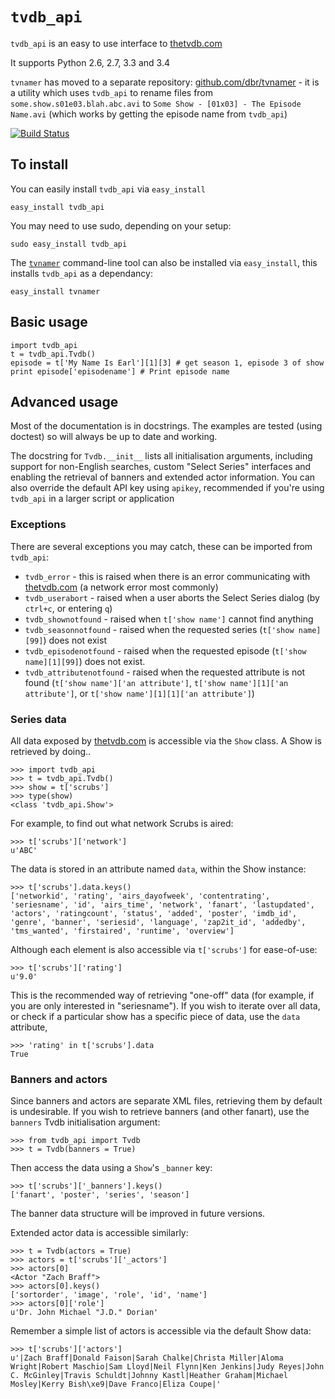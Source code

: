 # `tvdb_api`

`tvdb_api` is an easy to use interface to [thetvdb.com][tvdb]

It supports Python 2.6, 2.7, 3.3 and 3.4

`tvnamer` has moved to a separate repository: [github.com/dbr/tvnamer][tvnamer] - it is a utility which uses `tvdb_api` to rename files from `some.show.s01e03.blah.abc.avi` to `Some Show - [01x03] - The Episode Name.avi` (which works by getting the episode name from `tvdb_api`)

[![Build Status](https://secure.travis-ci.org/dbr/tvdb_api.png?branch=master)](http://travis-ci.org/dbr/tvdb_api)

## To install

You can easily install `tvdb_api` via `easy_install`

    easy_install tvdb_api

You may need to use sudo, depending on your setup:

    sudo easy_install tvdb_api

The [`tvnamer`][tvnamer] command-line tool can also be installed via `easy_install`, this installs `tvdb_api` as a dependancy:

    easy_install tvnamer


## Basic usage

    import tvdb_api
    t = tvdb_api.Tvdb()
    episode = t['My Name Is Earl'][1][3] # get season 1, episode 3 of show
    print episode['episodename'] # Print episode name

## Advanced usage

Most of the documentation is in docstrings. The examples are tested (using doctest) so will always be up to date and working.

The docstring for `Tvdb.__init__` lists all initialisation arguments, including support for non-English searches, custom "Select Series" interfaces and enabling the retrieval of banners and extended actor information. You can also override the default API key using `apikey`, recommended if you're using `tvdb_api` in a larger script or application

### Exceptions

There are several exceptions you may catch, these can be imported from `tvdb_api`:

- `tvdb_error` - this is raised when there is an error communicating with [thetvdb.com][tvdb] (a network error most commonly)
- `tvdb_userabort` - raised when a user aborts the Select Series dialog (by `ctrl+c`, or entering `q`)
- `tvdb_shownotfound` - raised when `t['show name']` cannot find anything
- `tvdb_seasonnotfound` - raised when the requested series (`t['show name][99]`) does not exist
- `tvdb_episodenotfound` - raised when the requested episode (`t['show name][1][99]`) does not exist.
- `tvdb_attributenotfound` - raised when the requested attribute is not found (`t['show name']['an attribute']`, `t['show name'][1]['an attribute']`, or ``t['show name'][1][1]['an attribute']``)

### Series data

All data exposed by [thetvdb.com][tvdb] is accessible via the `Show` class. A Show is retrieved by doing..

    >>> import tvdb_api
    >>> t = tvdb_api.Tvdb()
    >>> show = t['scrubs']
    >>> type(show)
    <class 'tvdb_api.Show'>

For example, to find out what network Scrubs is aired:

    >>> t['scrubs']['network']
    u'ABC'

The data is stored in an attribute named `data`, within the Show instance:

    >>> t['scrubs'].data.keys()
    ['networkid', 'rating', 'airs_dayofweek', 'contentrating', 'seriesname', 'id', 'airs_time', 'network', 'fanart', 'lastupdated', 'actors', 'ratingcount', 'status', 'added', 'poster', 'imdb_id', 'genre', 'banner', 'seriesid', 'language', 'zap2it_id', 'addedby', 'tms_wanted', 'firstaired', 'runtime', 'overview']

Although each element is also accessible via `t['scrubs']` for ease-of-use:

    >>> t['scrubs']['rating']
    u'9.0'

This is the recommended way of retrieving "one-off" data (for example, if you are only interested in "seriesname"). If you wish to iterate over all data, or check if a particular show has a specific piece of data, use the `data` attribute,

    >>> 'rating' in t['scrubs'].data
    True

### Banners and actors

Since banners and actors are separate XML files, retrieving them by default is undesirable. If you wish to retrieve banners (and other fanart), use the `banners` Tvdb initialisation argument:

    >>> from tvdb_api import Tvdb
    >>> t = Tvdb(banners = True)

Then access the data using a `Show`'s `_banner` key:

    >>> t['scrubs']['_banners'].keys()
    ['fanart', 'poster', 'series', 'season']

The banner data structure will be improved in future versions.

Extended actor data is accessible similarly:

    >>> t = Tvdb(actors = True)
    >>> actors = t['scrubs']['_actors']
    >>> actors[0]
    <Actor "Zach Braff">
    >>> actors[0].keys()
    ['sortorder', 'image', 'role', 'id', 'name']
    >>> actors[0]['role']
    u'Dr. John Michael "J.D." Dorian'

Remember a simple list of actors is accessible via the default Show data:

    >>> t['scrubs']['actors']
    u'|Zach Braff|Donald Faison|Sarah Chalke|Christa Miller|Aloma Wright|Robert Maschio|Sam Lloyd|Neil Flynn|Ken Jenkins|Judy Reyes|John C. McGinley|Travis Schuldt|Johnny Kastl|Heather Graham|Michael Mosley|Kerry Bish\xe9|Dave Franco|Eliza Coupe|'

[tvdb]: http://thetvdb.com
[tvnamer]: http://github.com/dbr/tvnamer
